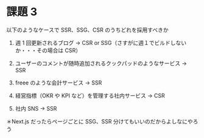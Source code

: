 # 課題 3

以下のようなケースで SSR、SSG、CSR のうちどれを採用すべきか

1. 週 1 回更新されるブログ
   -> CSR or SSG（さすがに週１でビルドしないか・・・その場合は CSR）

2. ユーザーのコメントが随時追加されるクックパッドのようなサービス
   -> SSR

3. freee のような会計サービス
   -> SSR

4. 経営指標（OKR や KPI など）を管理する社内サービス
   -> CSR

5. 社内 SNS
   -> SSR

＊Next.js だったらページごとに SSG、SSR 分けてもいいのだからよしなにやろう
